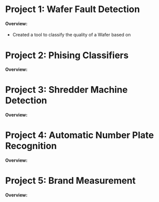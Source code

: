 # Project 1: Wafer Fault Detection 

#### Overview:

* Created a tool to classify the quality of a Wafer based on 

# Project 2: Phising Classifiers 

#### Overview:

# Project 3: Shredder Machine Detection

#### Overview:

# Project 4: Automatic Number Plate Recognition

#### Overview:

# Project 5: Brand Measurement 

#### Overview: 

